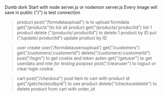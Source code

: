 Dumb dork 
Start with
node server.js or nodemon server.js
Every image will save in public
("/") is test connection

>product
post("/formdataupload") is to upload formdata
get("/products")to list all product
get("/products/:productId") list 1 product
delete ("/products/:productId") to delete 1 product by ID
put ("/update/:productId") update product by ID

>user
create user('/formdatausersupload')
get("/customers")
get("/customers/:customerId")
delete("/customers/:customerId")
post("/login") to get cookie and token auten
get("/getuser") to get userdata and role *for testing purpose*
post("/clearuser") to logout or clear login cookie

>cart
post("/checkout") post item to cart with product id
get("/getcheckoutbyid") to see product
delete("/checkoutdelete") to delete product from cart with order_id